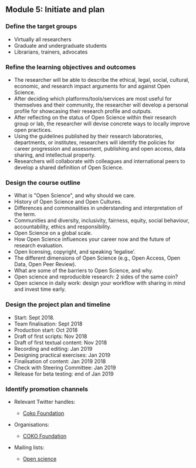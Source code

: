 ## Module 5: Initiate and plan

### Define the target groups
   
   - Virtually all researchers
   - Graduate and undergraduate students
   - Librarians, trainers, advocates

### Refine the learning objectives and outcomes
   
* The researcher will be able to describe the ethical, legal, social, cultural, economic, and research impact arguments for and against Open Science. 
* After deciding which platforms/tools/services are most useful for themselves and their community, the researcher will develop a personal profile for showcasing their research profile and outputs.
* After reflecting on the status of Open Science within their research group or lab, the researcher will devise concrete ways to locally improve open practices.
* Using the guidelines published by their research laboratories, departments, or institutes, researchers will identify the policies for career progression and assessment, publishing and open access, data sharing, and intellectual property.
* Researchers will collaborate with colleagues and international peers to develop a shared definition of Open Science.

   
### Design the course outline

* What is "Open Science", and why should we care.
* History of Open Science and Open Cultures.
* Differences and commonalities in understanding and interpretation of the term.
* Communities and diversity, inclusivity, fairness, equity, social behaviour, accountability, ethics and responsibility.
* Open Science on a global scale.
* How Open Science influences your career now and the future of research evaluation.
* Open licensing, copyright, and speaking ‘legalise’.
* The different dimensions of Open Science (e.g., Open Access, Open Data, Open Peer Review).
* What are some of the barriers to Open Science, and why.
* Open science and reproducible research: 2 sides of the same coin?
* Open science in daily work: design your workflow with sharing in mind and invest time early.

### Design the project plan and timeline

  - Start: Sept 2018.
  - Team finalisation: Sept 2018
  - Production start: Oct 2018
  - Draft of first scripts: Nov 2018
  - Draft of first textual content: Nov 2018
  - Recording and editing: Jan 2019
  - Designing practical exercises: Jan 2019
  - Finalisation of content: Jan 2019 2018
  - Check with Steering Committee: Jan 2019
  - Release for beta testing: end of Jan 2019
   
   
### Identify promotion channels

 - Relevant Twitter handles:
      - [Coko Foundation](https://twitter.com/CokoFoundation)

 - Organisations:
      - [COKO Foundation](https://coko.foundation/)

 - Mailing lists:
      - [Open science](https://lists.okfn.org/mailman/listinfo/open-science)
